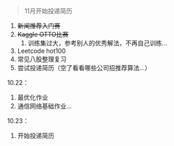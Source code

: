> 11月开始投递简历

1. ~~新闻推荐入门赛~~
2. ~~Kaggle OTTO比赛~~
	1. 训练集过大，参考别人的优秀解法，不再自己训练...
3. Leetcode hot100
4. 常见八股整理复习
5. 尝试投递简历（空了看看哪些公司招推荐算法...）


10.22：
1. 最优化作业
2. 通信网络基础作业...

10.23：
1. 开始投递简历